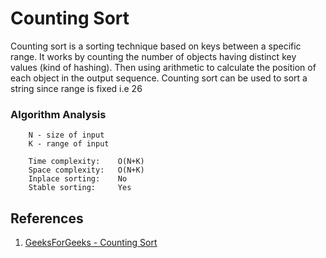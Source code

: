 # Counting Sort
Counting sort is a sorting technique based on keys between a specific range. It works by counting the number of objects having distinct key values (kind of hashing). Then using arithmetic to calculate the position of each object in the output sequence. Counting sort can be used to sort a string since range is fixed i.e 26

### Algorithm Analysis
```
    N - size of input
    K - range of input

    Time complexity:    O(N+K)
    Space complexity:   O(N+K)
    Inplace sorting:    No
    Stable sorting:     Yes
```

## References
1. [GeeksForGeeks - Counting Sort](https://www.geeksforgeeks.org/counting-sort/)
